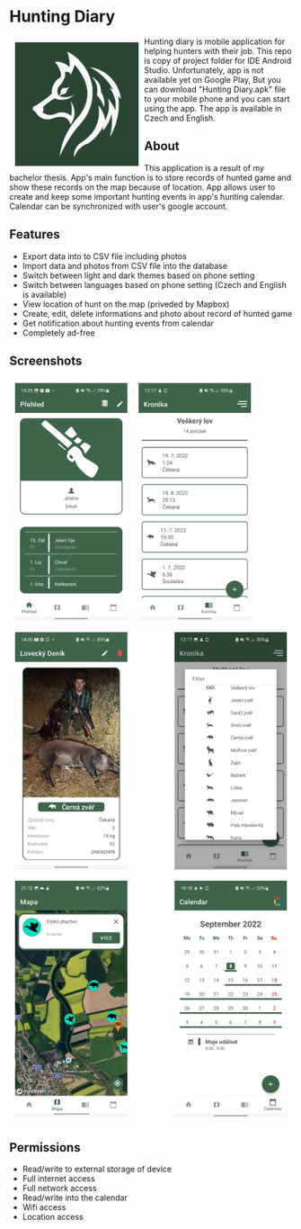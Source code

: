 # Hunting Diary

<img src="readme/ic_launcher_white_wolf-playstore.png" align="left" width="220" hspace="10" vspace="10">

Hunting diary is mobile application for helping hunters with their job. This repo is copy of project folder for IDE Android Studio. Unfortunately, app is not available yet on Google Play, But you can download "Hunting Diary.apk" file to your mobile phone and you can start using the app. The app is available in Czech and English.



## About
This application is a result of my bachelor thesis. App's main function is to store records of hunted game and show these records on the map because of location. App allows user to create and keep some important hunting events in app's hunting calendar. Calendar can be synchronized with user's google account.

## Features
 
 - Export data into to CSV file including photos
 - Import data and photos from CSV file into the database
 - Switch between light and dark themes based on phone setting
 - Switch between languages based on phone setting (Czech and English is available)
 - View location of hunt on the map (priveded by Mapbox)
 - Create, edit, delete informations and photo about record of hunted game
 - Get notification about hunting events from calendar
 - Completely ad-free

## Screenshots

<img src="/readme/homeScreenExample.jpg" align="left" width="200" hspace="10" vspace="10">
<img src="/readme/huntingChronicle.jpg" align="center" width="200" hspace="10" vspace="10">
<img src="/readme/animalEnums.jpg" align="right" width="200" hspace="10" vspace="10">
<img src="/readme/detailItemPart1.jpg" align="left" width="200" hspace="10" vspace="10">
<img src="/readme/detailAnimalMarker.jpg" align="center" width="200" hspace="10" vspace="10">
<img src="/readme/calendarExample.jpg" align="right" width="200" hspace="10" vspace="10">

## Permissions

- Read/write to external storage of device
- Full internet access
- Full network access
- Read/write into the calendar
- Wifi access
- Location access
